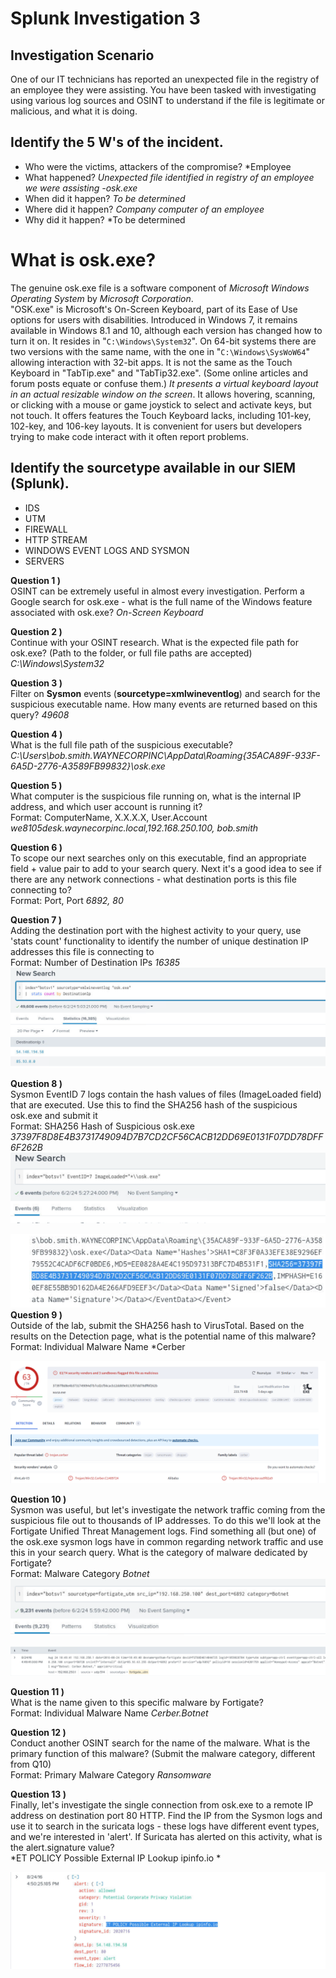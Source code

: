 
# Splunk Investigation 3

## **Investigation Scenario**

One of our IT technicians has reported an unexpected file in the registry of an employee they were assisting. You have been tasked with investigating using various log sources and OSINT to understand if the file is legitimate or malicious, and what it is doing.

## Identify the 5 W's of the incident.

- Who were the victims, attackers of the compromise? *Employee
- What happened? *Unexpected file identified in registry of an employee we were assisting -osk.exe*
- When did it happen? *To be determined*
- Where did it happen? *Company computer of an employee*
- Why did it happen? *To be determined

# What is osk.exe?

The genuine osk.exe file is a software component of _Microsoft Windows Operating System_ by _Microsoft Corporation_.  
"OSK.exe" is Microsoft's On-Screen Keyboard, part of its Ease of Use options for users with disabilities. Introduced in Windows 7, it remains available in Windows 8.1 and 10, although each version has changed how to turn it on. It resides in "`C:\Windows\System32`". On 64-bit systems there are two versions with the same name, with the one in "`C:\Windows\SysWoW64`" allowing interaction with 32-bit apps. It is not the same as the Touch Keyboard in "TabTip.exe" and "TabTip32.exe". (Some online articles and forum posts equate or confuse them.) *It presents a virtual keyboard layout in an actual resizable window on the screen*. It allows hovering, scanning, or clicking with a mouse or game joystick to select and activate keys, but not touch. It offers features the Touch Keyboard lacks, including 101-key, 102-key, and 106-key layouts. It is convenient for users but developers trying to make code interact with it often report problems.


## Identify the sourcetype available in our SIEM (Splunk). 
- IDS
- UTM
- FIREWALL
- HTTP STREAM
- WINDOWS EVENT LOGS AND SYSMON
- SERVERS


**Question 1 )**  
OSINT can be extremely useful in almost every investigation. Perform a Google search for osk.exe - what is the full name of the Windows feature associated with osk.exe?
*On-Screen Keyboard*

**Question 2 )**  
Continue with your OSINT research. What is the expected file path for osk.exe? (Path to the folder, or full file paths are accepted)
*C:\Windows\System32*

**Question 3 )**  
Filter on **Sysmon** events (**sourcetype=xmlwineventlog**) and search for the suspicious executable name. How many events are returned based on this query?
*49608*

**Question 4 )**  
What is the full file path of the suspicious executable?
*C:\Users\bob.smith.WAYNECORPINC\AppData\Roaming\{35ACA89F-933F-6A5D-2776-A3589FB99832}\osk.exe*

**Question 5 )**  
What computer is the suspicious file running on, what is the internal IP address, and which user account is running it?  
Format: ComputerName, X.X.X.X, User.Account
*we8105desk.waynecorpinc.local,192.168.250.100, bob.smith*

**Question 6 )**  
To scope our next searches only on this executable, find an appropriate field + value pair to add to your search query. Next it's a good idea to see if there are any network connections - what destination ports is this file connecting to?  
Format: Port, Port
*6892, 80*

**Question 7 )**  
Adding the destination port with the highest activity to your query, use 'stats count' functionality to identify the number of unique destination IP addresses this file is connecting to  
Format: Number of Destination IPs
*16385*
![](images/20240602120514.png)

**Question 8 )**  
Sysmon EventID 7 logs contain the hash values of files (ImageLoaded field) that are executed. Use this to find the SHA256 hash of the suspicious osk.exe and submit it  
Format: SHA256 Hash of Suspicious osk.exe
*37397F8D8E4B3731749094D7B7CD2CF56CACB12DD69E0131F07DD78DFF6F262B*
![](images/20240602122946.png)

![](images/20240602123118.png)
**Question 9 )**  
Outside of the lab, submit the SHA256 hash to VirusTotal. Based on the results on the Detection page, what is the potential name of this malware?  
Format: Individual Malware Name
*Cerber

![](images/20240602125444.png)

**Question 10 )**  
Sysmon was useful, but let's investigate the network traffic coming from the suspicious file out to thousands of IP addresses. To do this we'll look at the Fortigate Unified Threat Management logs. Find something all (but one) of the osk.exe sysmon logs have in common regarding network traffic and use this in your search query. What is the category of malware dedicated by Fortigate?  
Format: Malware Category
*Botnet*
![](images/20240602130033.png)

![](images/20240602130139.png)

**Question 11 )**  
What is the name given to this specific malware by Fortigate?  
Format: Individual Malware Name
*Cerber.Botnet*

**Question 12 )**  
Conduct another OSINT search for the name of the malware. What is the primary function of this malware? (Submit the malware category, different from Q10)  
Format: Primary Malware Category
*Ransomware*

**Question 13 )**  
Finally, let's investigate the single connection from osk.exe to a remote IP address on destination port 80 HTTP. Find the IP from the Sysmon logs and use it to search in the suricata logs - these logs have different event types, and we're interested in 'alert'. If Suricata has alerted on this activity, what is the alert.signature value?  
*ET POLICY Possible External IP Lookup ipinfo.io *

![](images/20240602132124.png)